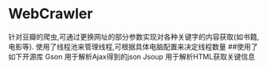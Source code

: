 # WebCrawler
针对豆瓣的爬虫,可通过更换网址的部分参数实现对各种关键字的内容获取(如书籍,电影等).
使用了线程池来管理线程,可根据具体电脑配置来决定线程数量
##使用了如下开源库
Gson 用于解析Ajax得到的json
Jsoup 用于解析HTML获取关键信息

